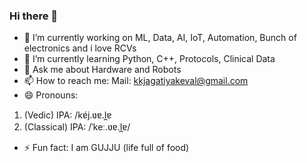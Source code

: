 ### Hi there 👋


- 🔭 I’m currently working on ML, Data, AI, IoT, Automation, Bunch of electronics and i love RCVs
- 🌱 I’m currently learning Python, C++, Protocols, Clinical Data 
- 💬 Ask me about Hardware and Robots
- 📫 How to reach me: Mail: kkjagatiyakeval@gmail.com
- 😄 Pronouns:  
1. (Vedic) IPA: /kɐ́j.ʋɐ.l̪ɐ
2. (Classical) IPA: /ˈkeː.ʋɐ.l̪ɐ/
- ⚡ Fun fact: I am GUJJU (life full of food)
